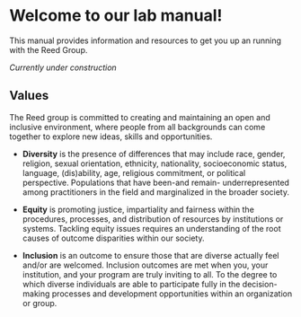 # Welcome to our lab manual! 

This manual provides information and resources to get you up an running with the Reed Group. 

*Currently under construction*

## Values

The Reed group is committed to creating and maintaining an open and inclusive environment, where people from all backgrounds can come together to explore new ideas, skills and opportunities. 

- **Diversity** is the presence of differences that may include race, gender, religion, sexual orientation, ethnicity, nationality, socioeconomic status, language, (dis)ability, age, religious commitment, or political perspective.  Populations that have been-and remain- underrepresented among practitioners in the field and marginalized in the broader society.

- **Equity** is promoting justice, impartiality and fairness within the procedures, processes, and distribution of resources by institutions or systems.  Tackling equity issues requires an understanding of the root causes of outcome disparities within our society.

- **Inclusion** is an outcome to ensure those that are diverse actually feel and/or are welcomed.  Inclusion outcomes are met when you, your institution, and your program are truly inviting to all.  To the degree to which diverse individuals are able to participate fully in the decision-making processes and development opportunities within an organization or group.




```{tableofcontents}
```
